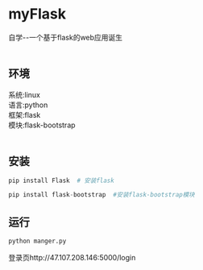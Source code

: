 # myFlask
自学--一个基于flask的web应用诞生<br>
<br>
## 环境
系统:linux<br>
语言:python<br>
框架:flask<br>
模块:flask-bootstrap <br>
<br>
## 安装
```python
pip install Flask  # 安装flask
```
```python
pip install flask-bootstrap  #安装flask-bootstrap模块
```
## 运行
```python
python manger.py
```
登录页http://47.107.208.146:5000/login<br>

